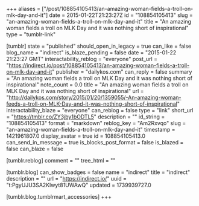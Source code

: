 +++
aliases = ["/post/108854105413/an-amazing-woman-fields-a-troll-on-mlk-day-and-it"]
date = 2015-01-22T21:23:27Z
id = "108854105413"
slug = "an-amazing-woman-fields-a-troll-on-mlk-day-and-it"
title = "An amazing woman fields a troll on MLK Day and it was nothing short of inspirational"
type = "tumblr-link"

[tumblr]
state = "published"
should_open_in_legacy = true
can_like = false
blog_name = "indirect"
is_blaze_pending = false
date = "2015-01-22 21:23:27 GMT"
interactability_reblog = "everyone"
post_url = "https://indirect.io/post/108854105413/an-amazing-woman-fields-a-troll-on-mlk-day-and-it"
publisher = "dailykos.com"
can_reply = false
summary = "An amazing woman fields a troll on MLK Day and it was nothing short of inspirational"
note_count = 0.0
title = "An amazing woman fields a troll on MLK Day and it was nothing short of inspirational"
url = "http://dailykos.com/story/2015/01/20/1359055/-An-amazing-woman-feeds-a-troll-on-MLK-Day-and-it-was-nothing-short-of-inspirational"
interactability_blaze = "everyone"
can_reblog = false
type = "link"
short_url = "https://tmblr.co/ZY3jby1bODTL5"
description = ""
id_string = "108854105413"
format = "markdown"
reblog_key = "Am2Rxvqo"
slug = "an-amazing-woman-fields-a-troll-on-mlk-day-and-it"
timestamp = 1421961807.0
display_avatar = true
id = 108854105413.0
can_send_in_message = true
is_blocks_post_format = false
is_blazed = false
can_blaze = false

[tumblr.reblog]
comment = ""
tree_html = ""

[tumblr.blog]
can_show_badges = false
name = "indirect"
title = "indirect"
description = ""
url = "https://indirect.io/"
uuid = "t:PgyUJU3SA2Klwyt81UWAwQ"
updated = 1739939727.0

[tumblr.blog.tumblrmart_accessories]
+++
